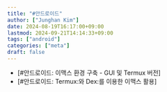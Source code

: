 ```yaml
---
title: "#안드로이드"
author: ["Junghan Kim"]
date: 2024-08-19T16:17:00+09:00
lastmod: 2024-09-21T14:14:33+09:00
tags: ["android"]
categories: ["meta"]
draft: false
---
```


-   [#안드로이드: 이맥스 환경 구축 - GUI 및 Termux 버전]
-   [#안드로이드: Termux:와 Dex:를 이용한 이맥스 활용]
